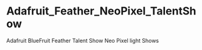 # Adafruit_Feather_NeoPixel_TalentShow
Adafruit BlueFruit Feather Talent Show Neo Pixel light Shows
